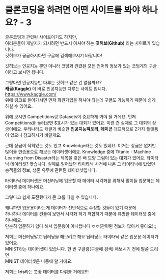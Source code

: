 # 클론코딩을 하려면 어떤 사이트를 봐야 하나요? - 3

클론코딩과 관련된 사이트이기도 하지만,  
여러분들이 개발자가 되시려면 반드시 아셔야 하는 **깃허브(Github)** 라는 사이트가 있습니다.  
깃허브가 궁금하시다면 구글에 검색해보시기 바랍니다!

깃허브는 인공지능 뿐만 아니라 코딩과 관련된 모든 언어와 정보가 있는 코딩계의 구글이라고 보시면 됩니다.

그렇다면 인공지능만 다루는 깃허브 같은 건 없을까요?  
**캐글(Kaggle)** 이 바로 인공지능만 다루는 사이트 입니다.  
https://www.kaggle.com/  
위에 링크로 들어가시면 먼저 회원가입을 하셔야 되는데 구글도 가능하기 때문에 쉽게 하실 수 있어요.

위에 보시면 Competitions랑 Datasets이 중요하게 봐야 될 거에요.
먼저 Competitions을 눌러보면 $표시가 있는 대회가 있어요. 
이런 건 실제로 그 대회의 상금이에요.
우리나라도 캐글과 비슷한 **인공지능팩토리, 데이콘** 대표적으로 2가지 플랫폼이 있으니 참고하시기 바랄게요.

근데 상금이 적혀있는 것도 있고 Knowledge라는 것도 있네요. 이거는 상금은 없지만 많이들 연습용으로 해보는 데이터셋이에요.
Knowledge 중에 Titanic - Machine Learning from Disaster라는 제목을 갖은 배 모양 그림이 있는 대회가 있어요.
타이타닉 데이터셋? 맞습니다. 실제로 일어났던 타이타닉 사건에 나온 그 타이타닉에 탔었던 승객들의 정보, 생존 유무에 관련된 데이터셋입니다.

타이타닉 데이터셋은 머신러닝에 입문할 때 데이터 시각화를 위해서 많이들 입문하는 데이터셋 중에 하나에요.

그렇다고 쉽게 도전했다가 큰 코를 다칠 수 있습니다.

왜냐하면 입문용이라는게 데이터가 전반적으로 수정할 것들이 있기 때문에  
하나하나 데이터를 건들여 보면서 시각화 하기 적합하기 때문에 유명한 데이터셋 중에 하나에요.  
단순히 입문하기 쉽다 해서 입문용이 아니랍니다 ㅎㅎ(관련된 정보가 많아서 좋아요);;

저희는 머신러닝말고 딥러닝을 해보려고 해요 딥러닝도 타이타닉 같은 입문용 데이터가 있어요.  
MNIST라는 데이터셋이 있습니다. 한 번 구글링(구글에 검색) 해보시기 전에 말씀 드리면  
MNIST 데이터셋은 나중에 할 거에요.

저희는 **Iris**라는 붓꽃 데이터를 다뤄볼 거에요!!! 
